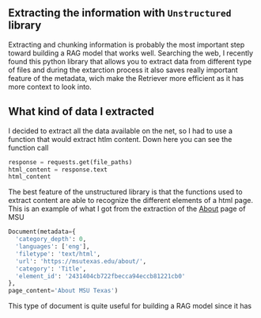 ## Extracting the information with `Unstructured` library
Extracting and chunking information is probably the most important step toward building a RAG model that works well.
Searching the web, I recently found this python library that allows you to extract data from different type of files and 
during the extarction process it also saves really important feature of the metadata, wich make the Retriever more efficient 
as it has more context to look into.

## What kind of data I extracted 
I decided to extract all the data available on the net, so I had to use a function that would extract htlm content. 
Down here you can see the function call

```python
response = requests.get(file_paths)
html_content = response.text
html_content

```

The best feature of the unstructured library is that the functions used to extract content are able to recognize the different elements
of a html page. This is an example of what I got from the extraction of the [About](https://msutexas.edu/about/) page of MSU

```python
Document(metadata={
  'category_depth': 0,
  'languages': ['eng'],
  'filetype': 'text/html',
  'url': 'https://msutexas.edu/about/',
  'category': 'Title',
  'element_id': '2431404cb722fbecca94eccb81221cb0'
},
page_content='About MSU Texas')
```
This type of document is quite useful for building a RAG model since it has 









